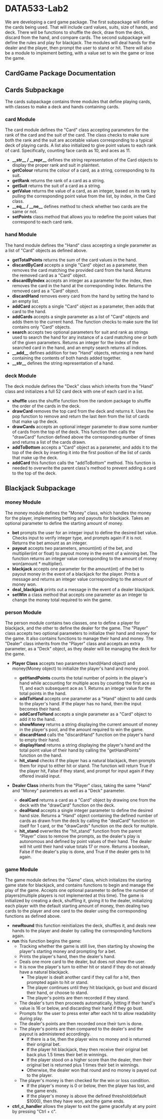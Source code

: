 # **DATA533-Lab2**

We are developing a card game package. The first subpackage will define the cards being used. That will include card values, suits, size of hands, and deck. There will be functions to shuffle the deck, draw from the deck, discard from the hand, and compare cards. The second subpackage will define the rules and play for blackjack. The modules will deal hands for the dealer and the player, then prompt the user to stand or hit. There will also be a module to implement betting, with a value set to win the game or lose the game.

## **CardGame Package Documentation**

## **Cards Subpackage**

The cards subpackage contains three modules that define playing cards, with classes to make a deck and hands containing cards.

### **card Module**

The card module defines the "Card" class accepting parameters for the rank of the card and the suit of the card. The class checks to make sure both the rank and the suit are accetable values corresponding to a typical deck of playing cards. A list also initialized to give point values to each rank of card. Specifically, counting face cards as 10, and aces as 11.

- **\_\_str__ / \_\_repr__** defines the string representation of the Card objects to display the proper rank and suit in plaintext.
- **getColour** returns the colour of a card, as a string,  corresponding to its suit.
- **getRank** returns the rank of a card as a string.
- **getSuit** returns the suit of a card as a string.
- **getValue** returns the value of a card, as an integer, based on its rank by pulling the corresponding point value from the list, by index, in the Card class.
- **\_\_eq__ / \_\_ne__** defines method to check whether two cards are the same or not.
- **setPoints** class method that allows you to redefine the point values that correspond to each card rank.

### **hand Module**

The hand module defines the "Hand" class accepting a single parameter as a list of "Card" objects as defined above.

- **getTotalPoints** returns the sum of the card values in the hand.
- **discardByCard** accepts a single "Card" object as a parameter, then removes the card matching the provided card from the hand. Returns the removed card as a "Card" object.
- **discardByIndex** accepts an integer as a parameter for the index, then removes the card in the hand at the corresponding index. Returns the removed card as a "Card" object.
- **discardHand** removes every card from the hand by setting the hand to an empty list.
- **addCard** accepts a single "Card" object as a parameter, then adds that card to the hand.
- **addCards** accepts a single parameter as a list of "Card" objects and adds them to the current hand. The function checks to make sure the list contains only "Card" objects.
- **search** accepts two optional parameters for suit and rank as strings used to search the hand for any instance of a card matching one or both of the given parameters. Returns an integer for the index of the searched card in the hand, and an empty search returns all indices.
- **\_\_add__** defines addition for two "Hand" objects, returning a new hand containing the contents of both hands added together.
- **\_\_str__** defines the string representation of a hand.

### **deck Module**

The deck module defines the "Deck" class which inherits from the "Hand" class and initializes a full 52 card deck with one of each card in a list.

- **shuffle** uses the shuffle function from the random package to shuffle the order of the cards in the deck.
- **drawCard** removes the top card from the deck and returns it. Uses the pop function to remove and return the last item from the list of cards that make up the deck.
- **drawCards** accepts an optional integer parameter to draw some number of cards from the top of the deck. This function then calls the "drawCard" function defined above the corresponding number of times and returns a list of the cards drawn.
- **addToBottom** accepts a "Card" object as a parameter, and adds it to the top of the deck by inserting it into the first position of the list of cards that make up the deck.
- **addCard** this function calls the "addToBottom" method. This function is needed to overwrite the parent class's method to prevent adding a card to the top of the deck.

## **Blackjack Subpackage**

### **money Module**

The money module defines the "Money" class, which handles the money for the player, implementing betting and payouts for blackjack. Takes an optional parameter to define the starting amount of money.

- **bet** prompts the user for an integer input to define the desired bet value. Checks input to verify integer type, and prompts again if it is not. Returns the bet amount as an integer.
- **payout** accepts two parameters, amount(int) of the bet, and multiplier(int or float) to payout money in the event of a winning bet. The function returns an integer value corresponding to the amount of money won(amount * multiplier).
- **blackjack** accepts one parameter for the amount(int) of the bet to payout money in the event of a blackjack for the player. Prints a message and returns an integer value corresponding to the amount of money won.
- **deal_blackjack** prints out a message in the event of a dealer blackjack.
- **setWin** a class method that accepts one parameter as an integer to change the money total required to win the game.

### **person Module**

The person module contains two classes, one to define a player for blackjack, and the other to define the dealer for the game. The "Player" class accepts two optional parameters to initialize their hand and money for the game. It also contains functions to manage their hand and money. The "Dealer" class inherits from the "Player" class and accepts an extra parameter, as a "Deck" object, as they dealer will be managing the deck for the game.

- **Player Class** accepts two parameters hand(Hand object) and money(Money object) to initialize the player's hand and money pool.

  - **getHandPoints** counts the total number of points in the player's hand while accounting for multiple aces by counting the first ace as 11, and each subsequent ace as 1. Returns an integer value for the total points in the hand.
  - **addToHand** accepts one parameter as a "Hand" object to add cards to the player's hand. If the player has no hand, then the input becomes their hand.
  - **addCardToHand** accepts a single parameter as a "Card" object to add it to the hand.
  - **showMoney** returns a string displaying the current amount of money in the player's pool, and the amount required to win the game.
  - **discardHand** calls the "discardHand" function on the player's hand to empty their hand.
  - **displayHand** returns a string displaying the player's hand and the total point value of their hand by calling the "getHandPoints" function on the hand.
  - **hit_stand** checks if the player has a natural blackjack, then prompts them for input to either hit or stand. The function will return True if the player hit, False if they stand, and prompt for input again if they offered invalid input.

- **Dealer Class** inherits from the "Player" class, taking the same "Hand" and "Money" parameters as well as a "Deck" parameter.
  
  - **dealCard** returns a card as a "Card" object by drawing one from the deck with the "drawCard" function on the deck.
  - **dealHand** accepts a single integer parameter to define the desired hand size. Returns a "Hand" object containing the defined number of cards as drawn from the deck by calling the "dealCard" function on itself for 1 card, or the "drawCards" function on the deck for multiple.
  - **hit_stand** overwrites the "hit_stand" function from the parent "Player" class to remove the prompts, as the dealer's play is autonomous and defined by point values of their hand. The dealer will hit until their hand value totals 17 or more. Returns a boolean, False if the dealer's play is done, and True if the dealer gets to hit again.

### **game Module**

The game module defines the "Game" class, which initializes the starting game state for blackjack, and contains functions to begin and manage the play of the game. Accepts one optional parameter to define the number of players(multiple players is not implemented at this time). The game is initialized by creating a deck, shuffling it, giving it to the dealer, initializing each player with the default starting amount of money, then dealing two cards to the player and one card to the dealer using the corresponding functions as defined above.

- **newRound** this function reinitializes the deck, shuffles it, and deals new hands to the player and dealer by calling the corresponding functions again.
- **run** this function begins the game:
  - Tracking whether the game is still live, then starting by showing the player's starting money and prompting for a bet.
  - Prints the player's hand, then the dealer's hand.
  - Deals one more card to the dealer, but does not show the user.
  - It is now the player's turn to either hit or stand if they do not already have a natural blackjack.
    - The player is dealt another card if they call for a hit, then prompted again to hit or stand.
    - The player continues until they hit blackjack, go bust and discard their hand, or choose to stand.
    - The player's points are then recorded if they stand.
  - The dealer's turn then proceeds automatically, hitting if their hand's value is 16 or below, and discarding their hand if they go bust. 
  - Prompts for the user to press enter after each hit to allow readability during play.
  - The dealer's points are then recorded once their turn is done.
  - The player's points are then compared to the dealer's and the payout is administered accordingly.
    - If there is a tie, then the player wins no money and is returned their original bet.
    - If the player hit blackjack, they then receive their original bet back plus 1.5 times their bet in winnings.
    - If the player stood on a higher score than the dealer, then their original bet is returned plus 1 times their bet in winnings.
    - Otherwise, the dealer won that round and no money is payed out to the player.
  - The player's money is then checked for the win or loss condition.
    - If the player's money is 0 or below, then the player has lost, and the game ends.
    - If the player's money is above the defined threshold(default $1000), then they have won, and the game ends.
- **ctrl_c_handler** allows the player to exit the game gracefully at any point by pressing "Ctrl + c".
